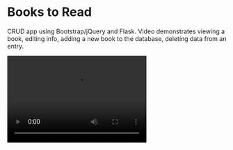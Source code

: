 # Books to Read
CRUD app using Bootstrap/jQuery and Flask. Video demonstrates viewing a book, editing info, adding a new book to the database, deleting data from an entry. <br>

<video src="https://www.youtube.com/watch?v=l2Vo8R9XPG0&feature=youtu.be" width="320" height="200" controls preload></video>
